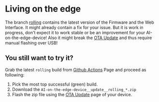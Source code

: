 # Living on the edge
The branch [rolling](https://github.com/jomjol/AI-on-the-edge-device/tree/rolling) contains the latest version of the Firmware and the Web Interface. It might already contain a fix for your issue. But it is work in progress, don't expect it to work stable or be an improvement for your AI-on-the-edge-device! Also it might break the [OTA Update](../ota) and thus require manual flashing over USB!

## You still want to try it?

Grab the latest `rolling` build from [Github Actions](https://github.com/jomjol/AI-on-the-edge-device/actions/workflows/build.yaml?query=branch%3Arolling) Page and proceed as following:

1. Pick the most top successful (green) build.
2. Download the `AI-on-the-edge-device__update__rolling_*.zip`
5. Flash the zip file using the [OTA Update](../ota) page of your device.